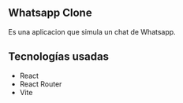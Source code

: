 ## Whatsapp Clone
Es una aplicacion que simula un chat de Whatsapp.

## Tecnologías usadas
- React
- React Router
- Vite
